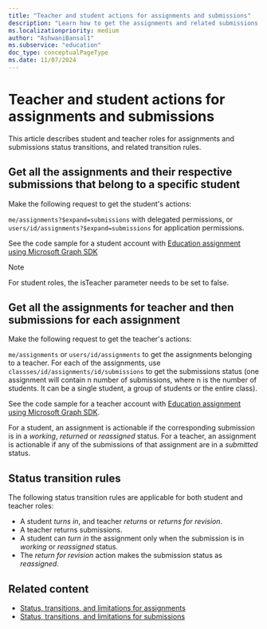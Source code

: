 ```yaml
---
title: "Teacher and student actions for assignments and submissions"
description: "Learn how to get the assignments and related submissions for Teachers and Students with status transition rules."
ms.localizationpriority: medium
author: "AshwaniBansal1"
ms.subservice: "education"
doc_type: conceptualPageType
ms.date: 11/07/2024
---
```


# Teacher and student actions for assignments and submissions

This article describes student and teacher roles for assignments and submissions status transitions, and related transition rules.

## Get all the assignments and their respective submissions that belong to a specific student

Make the following request to get the student's actions:

`me/assignments?$expand=submissions` with delegated permissions, or `users/id/assignments?$expand=submissions` for application permissions.

See the code sample for a student account with [Education assignment using Microsoft Graph SDK](https://github.com/microsoft/edu-assignments-graph-sdk/blob/main/samples/csharp/MicrosoftEduGraphSamples/Workflows/AssignmentWorkflow.cs#L62)

> [!NOTE]
> For student roles, the isTeacher parameter needs to be set to false.

## Get all the assignments for teacher and then submissions for each assignment

Make the following request to get the teacher's actions:

`me/assignments` or `users/id/assignments` to get the assignments belonging to a teacher.
For each of the assignments, use `classses/id/assignments/id/submissions` to get the submissions status (one assignment will contain n number of submissions, where n is the number of students. It can be a single student, a group of students or the entire class).

See the code sample for a teacher account with [Education assignment using Microsoft Graph SDK](https://github.com/microsoft/edu-assignments-graph-sdk/blob/main/samples/csharp/MicrosoftEduGraphSamples/Workflows/AssignmentWorkflow.cs#L62).

For a student, an assignment is actionable if the corresponding submission is in a *working*, *returned* or *reassigned* status. For a teacher, an assignment is actionable if any of the submissions of that assignment are in a *submitted* status.

## Status transition rules

The following status transition rules are applicable for both student and teacher roles: 

* A student *turns in*, and teacher *returns* or *returns for revision*.
* A teacher returns submissions.
* A student can *turn in* the assignment only when the submission is in *working* or *reassigned* status.
* The *return for revision* action makes the submission status as *reassigned*.

## Related content

- [Status, transitions, and limitations for assignments](./assignments-status-transition.md)
- [Status, transitions, and limitations for submissions](./submissions-status-transition.md)
